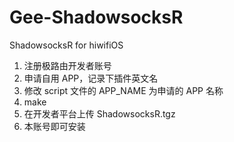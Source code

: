 # Gee-ShadowsocksR
ShadowsocksR for hiwifiOS

1. 注册极路由开发者账号
2. 申请自用 APP，记录下插件英文名
3. 修改 script 文件的 APP_NAME 为申请的 APP 名称
4. make
5. 在开发者平台上传 ShadowsocksR.tgz
6. 本账号即可安装


